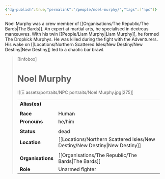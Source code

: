 ```yaml
---
{"dg-publish":true,"permalink":"/people/noel-murphy/","tags":["npc"]}
---
```


Noel Murphy was a crew member of [[Organisations/The Republic/The Bards\|The Bards]]. An expert at martial arts, he specialised in dextrous manœuvres. With his twin [[People/Liam Murphy\|Liam Murphy]], he formed The Dropkick Murphys. He was killed during the fight with the Adventurers. His wake on [[Locations/Northern Scattered Isles/New Destiny/New Destiny\|New Destiny]] led to a chaotic bar brawl. 

> [!infobox] 
> 
> # Noel Murphy
> ![[Ξ assets/portraits/NPC portraits/Noel Murphy.jpg\|275]]
> 
> | | |
> | --- | --- |
> | **Alias(es)** |  |
> | | | 
> | **Race** | Human |
> | **Pronouns** | he/him |
> | | | 
> | **Status** | dead | 
> | **Location** | [[Locations/Northern Scattered Isles/New Destiny/New Destiny\|New Destiny]] |
> | | | 
> | **Organisations** | [[Organisations/The Republic/The Bards\|The Bards]] |
> | **Role** | Unarmed fighter |

